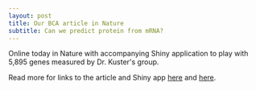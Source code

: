 ```yaml
---
layout: post
title: Our BCA article in Nature
subtitle: Can we predict protein from mRNA?
---
```


Online today in Nature with accompanying Shiny application to play with 5,895 genes measured by Dr. Kuster's group. 

Read more for links to the article and Shiny app [here](http://rdcu.be/uvBy) and [here](https://dakep.shinyapps.io/central-dogma/).